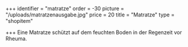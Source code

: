 +++
identifier = "matratze"
order = -30
picture = "/uploads/matratzenausgabe.jpg"
price = 20
title = "Matratze"
type = "shopitem"

+++
Eine Matratze schützt auf dem feuchten Boden in der Regenzeit vor Rheuma.